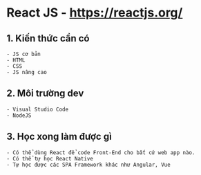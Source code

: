 # React JS - https://reactjs.org/

## 1. Kiến thức cần có
    - JS cơ bản
    - HTML
    - CSS
    - JS nâng cao

## 2. Môi trường dev
    - Visual Studio Code
    - NodeJS

## 3. Học xong làm được gì
    - Có thể dùng React để code Front-End cho bất cứ web app nào.
    - Có thể tự học React Native
    - Tự học được các SPA Framework khác như Angular, Vue